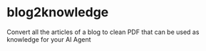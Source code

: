 # blog2knowledge
Convert all the articles of a blog to clean PDF that can be used as knowledge for your AI Agent

